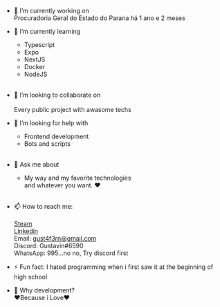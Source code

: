  
- 🔭 I’m currently working on <br/>
  Procuradoria Geral do Estado do Parana há 1 ano e 2 meses
  
- 🌱 I’m currently learning
  * Typescript
  * Expo
  * NextJS
  * Docker
  * NodeJS <br/> <br/>
- 👯 I’m looking to collaborate on  <br/> <br/>
    Every public project with awasome techs <br/>
- 🤔 I’m looking for help with  <br/>
  * Frontend development 
  * Bots and scripts <br/> <br/>
- 💬 Ask me about  <br/>
  * My way and my favorite technologies <br/>
and whatever you want. ❤️ <br/> <br/>
- 📫 How to reach me: <br/> <br/>
  <a href="https://steamcommunity.com/id/nGustavin">Steam</a><br/>
  <a href="https://www.linkedin.com/in/gustavo-fernandes-108044169/">Linkedin</a><br/>
  Email: gust4f3rn@gmail.com <br/>
  Discord: Gustavin#6590<br/>
  WhatsApp: 995...no no, Try discord first
- ⚡ Fun fact:
  I hated programming when i first saw it at the beginning of high school <br/>
- 💭 Why development? <br/>
   ❤️Because i Love❤️

<!--
**nGustavin/nGustavin** is a ✨ _special_ ✨ repository because its `README.md` (this file) appears on your GitHub profile.

Here are some ideas to get you started:

- 🔭 I’m currently working on 
  Procuradoria Geral do Estado do Parana há 1 ano e 2 meses
  
- 🌱 I’m currently learning
  * Typescript
  * Expo
  * NextJS
  
- 👯 I’m looking to collaborate on 
  * Every public project with awasome techs
- 🤔 I’m looking for help with 
  * Frontend development 
  * Bots and scripts
- 💬 Ask me about 
  * My way and my favorite technologies
and whatever you want. ❤️
- 📫 How to reach me: 
  Email: gust4f3rn@gmail.com
  Discord: Gustavin#6590
  WhatsApp: 995...no no no
- ⚡ Fun fact:
  I hated programming when i first saw it at the beginning of high school
-->
